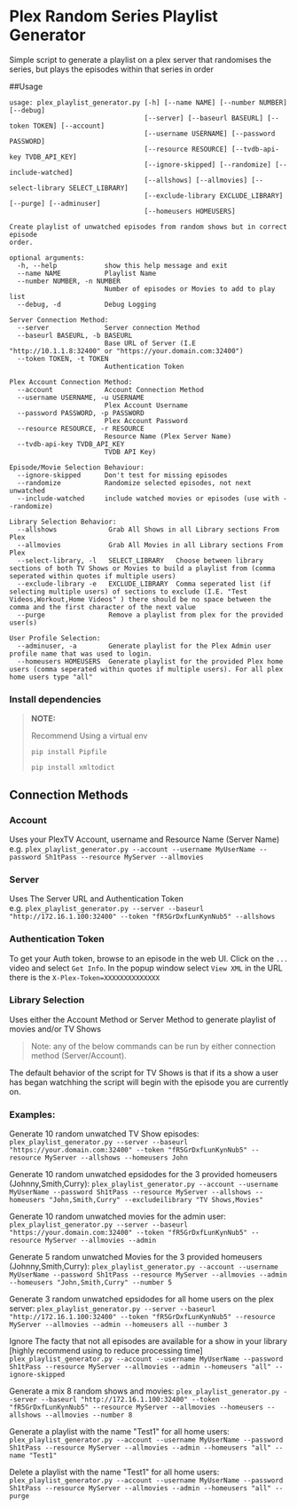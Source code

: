 # Plex Random Series Playlist Generator

Simple script to generate a playlist on a plex server that randomises the series, but plays the episodes within that 
series in order

##Usage
```
usage: plex_playlist_generator.py [-h] [--name NAME] [--number NUMBER] [--debug]
                                  [--server] [--baseurl BASEURL] [--token TOKEN] [--account]
                                  [--username USERNAME] [--password PASSWORD]
                                  [--resource RESOURCE] [--tvdb-api-key TVDB_API_KEY]
                                  [--ignore-skipped] [--randomize] [--include-watched]
                                  [--allshows] [--allmovies] [--select-library SELECT_LIBRARY]
                                  [--exclude-library EXCLUDE_LIBRARY] [--purge] [--adminuser]
                                  [--homeusers HOMEUSERS]

Create playlist of unwatched episodes from random shows but in correct episode
order.

optional arguments:
  -h, --help            show this help message and exit
  --name NAME           Playlist Name
  --number NUMBER, -n NUMBER
                        Number of episodes or Movies to add to play list
  --debug, -d           Debug Logging

Server Connection Method:
  --server              Server connection Method
  --baseurl BASEURL, -b BASEURL
                        Base URL of Server (I.E "http://10.1.1.8:32400" or "https://your.domain.com:32400")
  --token TOKEN, -t TOKEN
                        Authentication Token

Plex Account Connection Method:
  --account             Account Connection Method
  --username USERNAME, -u USERNAME
                        Plex Account Username
  --password PASSWORD, -p PASSWORD
                        Plex Account Password
  --resource RESOURCE, -r RESOURCE
                        Resource Name (Plex Server Name)
  --tvdb-api-key TVDB_API_KEY
                        TVDB API Key)

Episode/Movie Selection Behaviour:
  --ignore-skipped      Don't test for missing episodes
  --randomize           Randomize selected episodes, not next unwatched
  --include-watched     include watched movies or episodes (use with --randomize)

Library Selection Behavior:
  --allshows             Grab All Shows in all Library sections From Plex
  --allmovies            Grab All Movies in all Library sections From Plex
  --select-library, -l   SELECT_LIBRARY   Choose between library sections of both TV Shows or Movies to build a playlist from (comma seperated within quotes if multiple users)
  --exclude-library -e   EXCLUDE_LIBRARY  Comma seperated list (if selecting multiple users) of sections to exclude (I.E. "Test Videos,Workout,Home Videos" ) there should be no space between the comma and the first character of the next value
  --purge                Remove a playlist from plex for the provided user(s)

User Profile Selection:
  --adminuser, -a        Generate playlist for the Plex Admin user profile name that was used to login.
  --homeusers HOMEUSERS  Generate playlist for the provided Plex home users (comma seperated within quotes if multiple users). For all plex home users type "all"

```
### Install dependencies
> **NOTE:**
>
> Recommend Using a virtual env
>
> `pip install Pipfile`
> 
> `pip install xmltodict`

## Connection Methods
### Account
Uses your PlexTV Account, username and Resource Name (Server Name)  
e.g. `plex_playlist_generator.py --account --username MyUserName --password Sh1tPass --resource MyServer --allmovies`

### Server
Uses The Server URL and Authentication Token  
e.g. `plex_playlist_generator.py --server --baseurl "http://172.16.1.100:32400" --token "fR5GrDxfLunKynNub5" --allshows`

### Authentication Token
To get your Auth token, browse to an episode in the web UI. Click on the `...` video and select `Get Info`.  In the 
popup window select `View XML` in the URL there is the `X-Plex-Token=XXXXXXXXXXXXXX`

### Library Selection
Uses either the Account Method or Server Method to generate playlist of movies and/or TV Shows
>
>Note: any of the below commands can be run by either connection method (Server/Account).
>
The default behavior of the script for TV Shows is that if its a show a user has began watchhing the script will begin with the episode you are currently on.


### Examples:

Generate 10 random unwatched TV Show episodes:  
    `plex_playlist_generator.py --server --baseurl "https://your.domain.com:32400" --token "fR5GrDxfLunKynNub5" --resource MyServer --allshows --homeusers John`

Generate 10 random unwatched epsidodes for the 3 provided homeusers (Johnny,Smith,Curry): 
    `plex_playlist_generator.py --account --username MyUserName --password Sh1tPass --resource MyServer --allshows --homeusers "John,Smith,Curry" --excludeilibrary "TV Shows,Movies"`

Generate 10 random unwatched movies for the admin user:
    `plex_playlist_generator.py --server --baseurl "https://your.domain.com:32400" --token "fR5GrDxfLunKynNub5" --resource MyServer --allmovies --admin`

Generate 5 random unwatched Movies for the 3 provided homeusers (Johnny,Smith,Curry): 
  `plex_playlist_generator.py --account --username MyUserName --password Sh1tPass --resource MyServer --allmovies --admin --homeusers "John,Smith,Curry" --number 5`

Generate 3 random unwatched epsidodes for all home users on the plex server:
    `plex_playlist_generator.py --server --baseurl "http://172.16.1.100:32400" --token "fR5GrDxfLunKynNub5" --resource MyServer --allmovies --admin --homeusers all --number 3`

Ignore The facty that not all episodes are available for a show in your library [highly recommend using to reduce processing time]
    `plex_playlist_generator.py --account --username MyUserName --password Sh1tPass --resource MyServer --allmovies --admin --homeusers "all" --ignore-skipped`

Generate a mix 8 random shows and movies:
    `plex_playlist_generator.py --server --baseurl "http://172.16.1.100:32400" --token "fR5GrDxfLunKynNub5" --resource MyServer --allmovies --homeusers --allshows --allmovies --number 8`

Generate a playlist with the name "Test1" for all home users:
`plex_playlist_generator.py --account --username MyUserName --password Sh1tPass --resource MyServer --allmovies --admin --homeusers "all" --name "Test1"`

Delete a playlist with the name "Test1" for all home users:
    `plex_playlist_generator.py --account --username MyUserName --password Sh1tPass --resource MyServer --allmovies --admin --homeusers "all" --purge`

